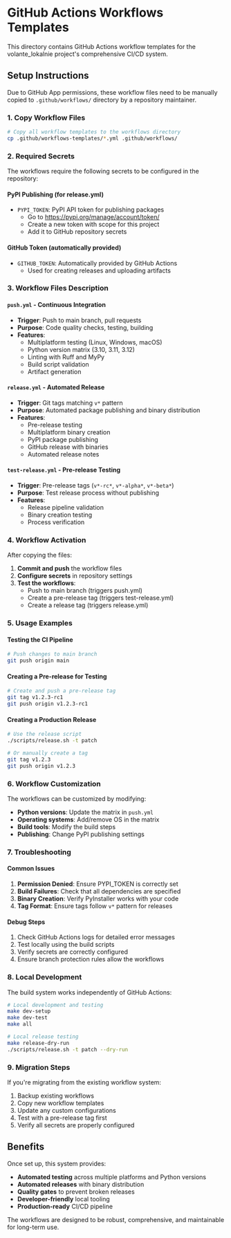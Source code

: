 # GitHub Actions Workflows Templates

This directory contains GitHub Actions workflow templates for the volante_lokalnie project's comprehensive CI/CD system.

## Setup Instructions

Due to GitHub App permissions, these workflow files need to be manually copied to `.github/workflows/` directory by a repository maintainer.

### 1. Copy Workflow Files

```bash
# Copy all workflow templates to the workflows directory
cp .github/workflows-templates/*.yml .github/workflows/
```

### 2. Required Secrets

The workflows require the following secrets to be configured in the repository:

#### PyPI Publishing (for release.yml)
- `PYPI_TOKEN`: PyPI API token for publishing packages
  - Go to https://pypi.org/manage/account/token/
  - Create a new token with scope for this project
  - Add it to GitHub repository secrets

#### GitHub Token (automatically provided)
- `GITHUB_TOKEN`: Automatically provided by GitHub Actions
  - Used for creating releases and uploading artifacts

### 3. Workflow Files Description

#### `push.yml` - Continuous Integration
- **Trigger**: Push to main branch, pull requests
- **Purpose**: Code quality checks, testing, building
- **Features**:
  - Multiplatform testing (Linux, Windows, macOS)
  - Python version matrix (3.10, 3.11, 3.12)
  - Linting with Ruff and MyPy
  - Build script validation
  - Artifact generation

#### `release.yml` - Automated Release
- **Trigger**: Git tags matching `v*` pattern
- **Purpose**: Automated package publishing and binary distribution
- **Features**:
  - Pre-release testing
  - Multiplatform binary creation
  - PyPI package publishing
  - GitHub release with binaries
  - Automated release notes

#### `test-release.yml` - Pre-release Testing
- **Trigger**: Pre-release tags (`v*-rc*`, `v*-alpha*`, `v*-beta*`)
- **Purpose**: Test release process without publishing
- **Features**:
  - Release pipeline validation
  - Binary creation testing
  - Process verification

### 4. Workflow Activation

After copying the files:

1. **Commit and push** the workflow files
2. **Configure secrets** in repository settings
3. **Test the workflows**:
   - Push to main branch (triggers push.yml)
   - Create a pre-release tag (triggers test-release.yml)
   - Create a release tag (triggers release.yml)

### 5. Usage Examples

#### Testing the CI Pipeline
```bash
# Push changes to main branch
git push origin main
```

#### Creating a Pre-release for Testing
```bash
# Create and push a pre-release tag
git tag v1.2.3-rc1
git push origin v1.2.3-rc1
```

#### Creating a Production Release
```bash
# Use the release script
./scripts/release.sh -t patch

# Or manually create a tag
git tag v1.2.3
git push origin v1.2.3
```

### 6. Workflow Customization

The workflows can be customized by modifying:

- **Python versions**: Update the matrix in `push.yml`
- **Operating systems**: Add/remove OS in the matrix
- **Build tools**: Modify the build steps
- **Publishing**: Change PyPI publishing settings

### 7. Troubleshooting

#### Common Issues

1. **Permission Denied**: Ensure PYPI_TOKEN is correctly set
2. **Build Failures**: Check that all dependencies are specified
3. **Binary Creation**: Verify PyInstaller works with your code
4. **Tag Format**: Ensure tags follow `v*` pattern for releases

#### Debug Steps

1. Check GitHub Actions logs for detailed error messages
2. Test locally using the build scripts
3. Verify secrets are correctly configured
4. Ensure branch protection rules allow the workflows

### 8. Local Development

The build system works independently of GitHub Actions:

```bash
# Local development and testing
make dev-setup
make dev-test
make all

# Local release testing
make release-dry-run
./scripts/release.sh -t patch --dry-run
```

### 9. Migration Steps

If you're migrating from the existing workflow system:

1. Backup existing workflows
2. Copy new workflow templates
3. Update any custom configurations
4. Test with a pre-release tag first
5. Verify all secrets are properly configured

## Benefits

Once set up, this system provides:

- **Automated testing** across multiple platforms and Python versions
- **Automated releases** with binary distribution
- **Quality gates** to prevent broken releases
- **Developer-friendly** local tooling
- **Production-ready** CI/CD pipeline

The workflows are designed to be robust, comprehensive, and maintainable for long-term use.